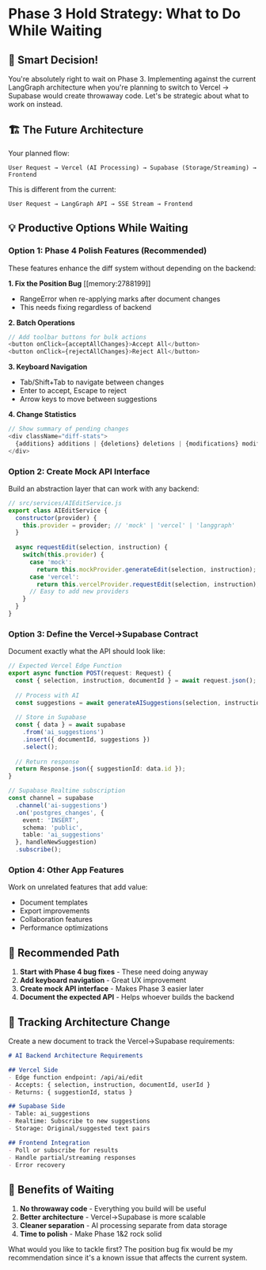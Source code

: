 # Phase 3 Hold Strategy: What to Do While Waiting

## 🎯 Smart Decision!

You're absolutely right to wait on Phase 3. Implementing against the current LangGraph architecture when you're planning to switch to Vercel → Supabase would create throwaway code. Let's be strategic about what to work on instead.

## 🏗️ The Future Architecture

Your planned flow:
```
User Request → Vercel (AI Processing) → Supabase (Storage/Streaming) → Frontend
```

This is different from the current:
```
User Request → LangGraph API → SSE Stream → Frontend
```

## 💡 Productive Options While Waiting

### Option 1: Phase 4 Polish Features (Recommended)
These features enhance the diff system without depending on the backend:

**1. Fix the Position Bug** [[memory:2788199]]
- RangeError when re-applying marks after document changes
- This needs fixing regardless of backend

**2. Batch Operations**
```javascript
// Add toolbar buttons for bulk actions
<button onClick={acceptAllChanges}>Accept All</button>
<button onClick={rejectAllChanges}>Reject All</button>
```

**3. Keyboard Navigation**
- Tab/Shift+Tab to navigate between changes
- Enter to accept, Escape to reject
- Arrow keys to move between suggestions

**4. Change Statistics**
```javascript
// Show summary of pending changes
<div className="diff-stats">
  {additions} additions | {deletions} deletions | {modifications} modifications
</div>
```

### Option 2: Create Mock API Interface
Build an abstraction layer that can work with any backend:

```javascript
// src/services/AIEditService.js
export class AIEditService {
  constructor(provider) {
    this.provider = provider; // 'mock' | 'vercel' | 'langgraph'
  }
  
  async requestEdit(selection, instruction) {
    switch(this.provider) {
      case 'mock':
        return this.mockProvider.generateEdit(selection, instruction);
      case 'vercel':
        return this.vercelProvider.requestEdit(selection, instruction);
      // Easy to add new providers
    }
  }
}
```

### Option 3: Define the Vercel→Supabase Contract
Document exactly what the API should look like:

```typescript
// Expected Vercel Edge Function
export async function POST(request: Request) {
  const { selection, instruction, documentId } = await request.json();
  
  // Process with AI
  const suggestions = await generateAISuggestions(selection, instruction);
  
  // Store in Supabase
  const { data } = await supabase
    .from('ai_suggestions')
    .insert({ documentId, suggestions })
    .select();
    
  // Return response
  return Response.json({ suggestionId: data.id });
}

// Supabase Realtime subscription
const channel = supabase
  .channel('ai-suggestions')
  .on('postgres_changes', {
    event: 'INSERT',
    schema: 'public',
    table: 'ai_suggestions'
  }, handleNewSuggestion)
  .subscribe();
```

### Option 4: Other App Features
Work on unrelated features that add value:
- Document templates
- Export improvements
- Collaboration features
- Performance optimizations

## 🚀 Recommended Path

1. **Start with Phase 4 bug fixes** - These need doing anyway
2. **Add keyboard navigation** - Great UX improvement
3. **Create mock API interface** - Makes Phase 3 easier later
4. **Document the expected API** - Helps whoever builds the backend

## 📝 Tracking Architecture Change

Create a new document to track the Vercel→Supabase requirements:

```markdown
# AI Backend Architecture Requirements

## Vercel Side
- Edge function endpoint: /api/ai/edit
- Accepts: { selection, instruction, documentId, userId }
- Returns: { suggestionId, status }

## Supabase Side
- Table: ai_suggestions
- Realtime: Subscribe to new suggestions
- Storage: Original/suggested text pairs

## Frontend Integration
- Poll or subscribe for results
- Handle partial/streaming responses
- Error recovery
```

## 💭 Benefits of Waiting

1. **No throwaway code** - Everything you build will be useful
2. **Better architecture** - Vercel→Supabase is more scalable
3. **Cleaner separation** - AI processing separate from data storage
4. **Time to polish** - Make Phase 1&2 rock solid

What would you like to tackle first? The position bug fix would be my recommendation since it's a known issue that affects the current system. 